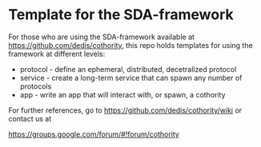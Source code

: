 # Template for the SDA-framework

For those who are using the SDA-framework available at https://github.com/dedis/cothority, this
repo holds templates for using the framework at different levels:

* protocol - define an ephemeral, distributed, decetralized protocol
* service - create a long-term service that can spawn any number of protocols
* app - write an app that will interact with, or spawn, a cothority

For further references, go to https://github.com/dedis/cothority/wiki or contact us at

https://groups.google.com/forum/#!forum/cothority
